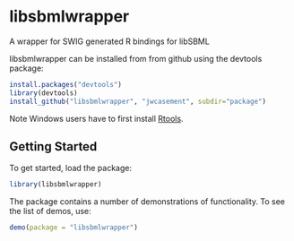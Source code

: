 libsbmlwrapper
==============

A wrapper for SWIG generated R bindings for libSBML

libsbmlwrapper can be installed from from github using the devtools package:
```r
install.packages("devtools")
library(devtools)
install_github("libsbmlwrapper", "jwcasement", subdir="package")
```

Note Windows users have to first install [Rtools](http://cran.rstudio.com/bin/windows/Rtools/).

Getting Started
---------------

To get started, load the package:
```r
library(libsbmlwrapper)
```

The package contains a number of demonstrations of functionality. To see the list of demos, use:
```r
demo(package = "libsbmlwrapper")
```


